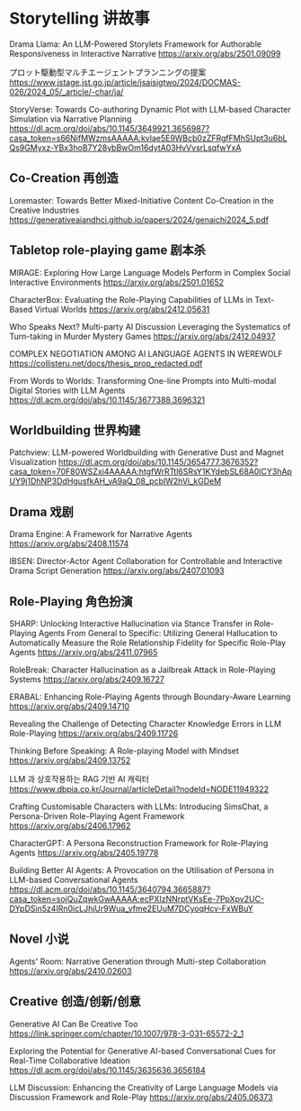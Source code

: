 # Storytelling 讲故事

Drama Llama: An LLM-Powered Storylets Framework for Authorable Responsiveness in Interactive Narrative
https://arxiv.org/abs/2501.09099

プロット駆動型マルチエージェントプランニングの提案
https://www.jstage.jst.go.jp/article/jsaisigtwo/2024/DOCMAS-026/2024_05/_article/-char/ja/

StoryVerse: Towards Co-authoring Dynamic Plot with LLM-based Character Simulation via Narrative Planning
https://dl.acm.org/doi/abs/10.1145/3649921.3656987?casa_token=s66NifMWzmsAAAAA:kvlae5E9WBcb0zZFRgfFMhSUpt3u6bLQs9GMyxz-YBx3hoB7Y28ybBwOm16dytA03HvVvsrLsqfwYxA

## Co-Creation 再创造
Loremaster: Towards Better Mixed-Initiative Content Co-Creation in the
Creative Industries
https://generativeaiandhci.github.io/papers/2024/genaichi2024_5.pdf

## Tabletop role-playing game 剧本杀
MIRAGE: Exploring How Large Language Models Perform in Complex Social Interactive Environments
https://arxiv.org/abs/2501.01652

CharacterBox: Evaluating the Role-Playing Capabilities of LLMs in Text-Based Virtual Worlds
https://arxiv.org/abs/2412.05631

Who Speaks Next? Multi-party AI Discussion Leveraging the Systematics of Turn-taking in Murder Mystery Games
https://arxiv.org/abs/2412.04937

COMPLEX NEGOTIATION AMONG AI LANGUAGE AGENTS IN WEREWOLF
https://collisteru.net/docs/thesis_prop_redacted.pdf

From Words to Worlds: Transforming One-line Prompts into Multi-modal Digital Stories with LLM Agents
https://dl.acm.org/doi/abs/10.1145/3677388.3696321

## Worldbuilding 世界构建
Patchview: LLM-powered Worldbuilding with Generative Dust and Magnet Visualization
https://dl.acm.org/doi/abs/10.1145/3654777.3676352?casa_token=70F80WSZxi4AAAAA:htgfWrRTtl6SRsY1KYdebSL68A0lCY3hApUY9j1DhNP3DdHgusfkAH_vA9aQ_08_pcbIW2hVi_kGDeM

## Drama 戏剧
Drama Engine: A Framework for Narrative Agents
https://arxiv.org/abs/2408.11574

IBSEN: Director-Actor Agent Collaboration for Controllable and Interactive Drama Script Generation
https://arxiv.org/abs/2407.01093

## Role-Playing 角色扮演
SHARP: Unlocking Interactive Hallucination via Stance Transfer in Role-Playing Agents
From General to Specific: Utilizing General Hallucation to Automatically Measure the Role Relationship Fidelity for Specific Role-Play Agents
https://arxiv.org/abs/2411.07965

RoleBreak: Character Hallucination as a Jailbreak Attack in Role-Playing Systems
https://arxiv.org/abs/2409.16727

ERABAL: Enhancing Role-Playing Agents through Boundary-Aware Learning
https://arxiv.org/abs/2409.14710

Revealing the Challenge of Detecting Character Knowledge Errors in LLM Role-Playing
https://arxiv.org/abs/2409.11726

Thinking Before Speaking: A Role-playing Model with Mindset
https://arxiv.org/abs/2409.13752

LLM 과 상호작용하는 RAG 기반 AI 캐릭터
https://www.dbpia.co.kr/Journal/articleDetail?nodeId=NODE11949322

Crafting Customisable Characters with LLMs: Introducing SimsChat, a Persona-Driven Role-Playing Agent Framework
https://arxiv.org/abs/2406.17962

CharacterGPT: A Persona Reconstruction Framework for Role-Playing Agents
https://arxiv.org/abs/2405.19778

Building Better AI Agents: A Provocation on the Utilisation of Persona in LLM-based Conversational Agents
https://dl.acm.org/doi/abs/10.1145/3640794.3665887?casa_token=sojQuZqwkGwAAAAA:ecPXIzNNrptVKsEe-7PpXpv2UC-DYpDSin5z4IRn0icLJhjUr9Wua_vfme2EUuM7DCyoqHcv-FxWBuY

## Novel 小说
Agents' Room: Narrative Generation through Multi-step Collaboration
https://arxiv.org/abs/2410.02603

## Creative 创造/创新/创意
Generative AI Can Be Creative Too
https://link.springer.com/chapter/10.1007/978-3-031-65572-2_1

Exploring the Potential for Generative AI-based Conversational Cues for Real-Time Collaborative Ideation
https://dl.acm.org/doi/abs/10.1145/3635636.3656184

LLM Discussion: Enhancing the Creativity of Large Language Models via Discussion Framework and Role-Play
https://arxiv.org/abs/2405.06373
